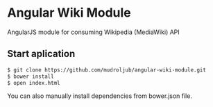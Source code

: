 # Angular Wiki Module
AngularJS module for consuming Wikipedia (MediaWiki) API

## Start aplication

```sh
$ git clone https://github.com/mudroljub/angular-wiki-module.git
$ bower install
$ open index.html
```

You can also manually install dependencies from bower.json file.
